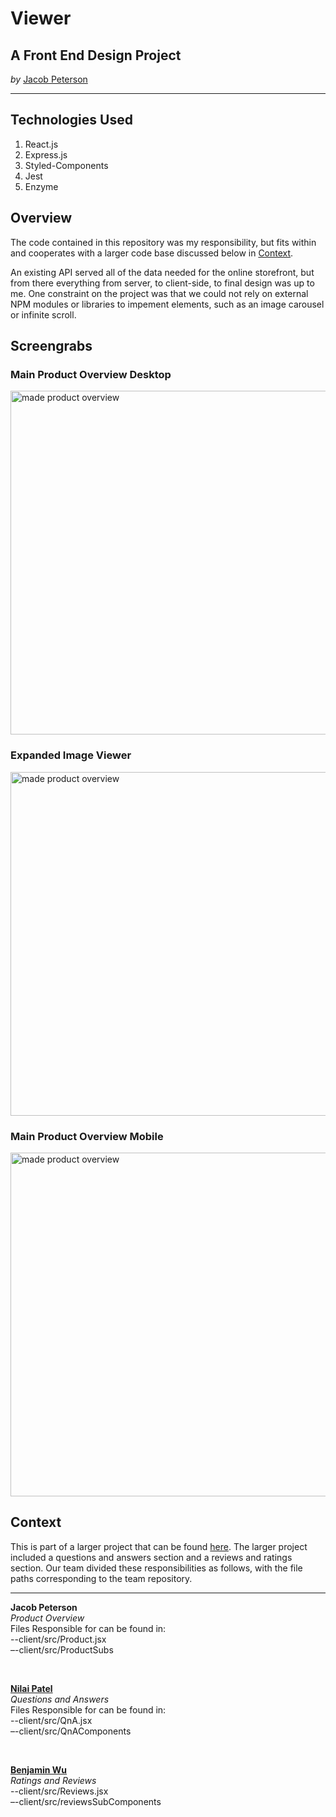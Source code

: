 # Viewer
## A Front End Design Project
*by*
[Jacob Peterson](https://github.com/JacobWPeterson)

---

## Technologies Used
1. React.js
2. Express.js
3. Styled-Components
4. Jest
5. Enzyme

## Overview
The code contained in this repository was my responsibility, but fits within and cooperates with a larger code base discussed below in [Context](https://github.com/JacobWPeterson/ProductViewer#Context).

An existing API served all of the data needed for the online storefront, but from there everything from server, to client-side, to final design was up to me. One constraint on the project was that we could not rely on external NPM modules or libraries to impement elements, such as an image carousel or infinite scroll.

## Screengrabs

### Main Product Overview Desktop
<img align="center" src="https://github.com/JacobWPeterson/Viewer/blob/main/README_images/Viewer_1.jpeg" alt="made product overview" width=550px/>

### Expanded Image Viewer
<img align="center" src="https://github.com/JacobWPeterson/Viewer/blob/main/README_images/Viewer_2.jpeg" alt="made product overview" width=550px/>

### Main Product Overview Mobile
<img align="center" src="https://github.com/JacobWPeterson/Viewer/blob/main/README_images/Viewer_3.jpeg" alt="made product overview" width=550px/>

## Context
This is part of a larger project that can be found [here](https://github.com/Pivitol-Penguins/PPFEC). The larger project included a questions and answers section and a reviews and ratings section. Our team divided these responsibilities as follows, with the file paths corresponding to the team repository.

---
**Jacob Peterson**\
*Product Overview*\
Files Responsible for can be found in:\
--client/src/Product.jsx\
–-client/src/ProductSubs

<br>

**[Nilai Patel](https://github.com/nilaip96)**\
*Questions and Answers*\
Files Responsible for can be found in:\
--client/src/QnA.jsx\
–-client/src/QnAComponents

<br>

**[Benjamin Wu](https://github.com/benngfour)**\
*Ratings and Reviews*\
--client/src/Reviews.jsx\
–-client/src/reviewsSubComponents


